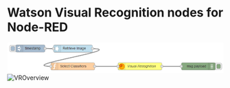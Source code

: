 # Watson Visual Recognition nodes for Node-RED

![`VROverview`](images/vr_overview1.png)
![`VROverview`](images/vr_overview2.png)

